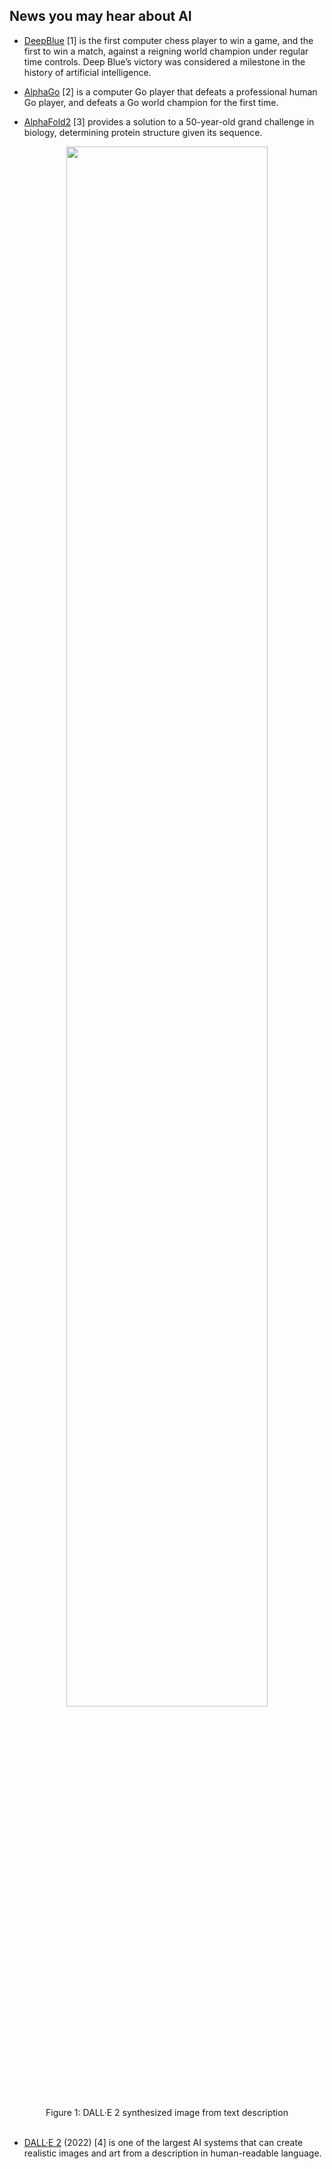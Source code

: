   ## News you may hear about AI

  - [DeepBlue](https://en.wikipedia.org/wiki/Deep_Blue_(chess_computer)) [1] is the first computer chess player to win a game, and the first to win a match, against a reigning world champion under regular time controls. Deep Blue’s victory was considered a milestone in the history of artificial intelligence.

  - [AlphaGo](https://deepmind.com/research/case-studies/alphago-the-story-so-far) [2] is a computer Go player that defeats a professional human Go player, and defeats a Go world champion for the first time.

  - [AlphaFold2](https://deepmind.com/blog/article/alphafold-a-solution-to-a-50-year-old-grand-challenge-in-biology) [3] provides a solution to a 50-year-old   grand challenge in biology, determining protein structure given its sequence.

<center> <img src=https://dp-public.oss-cn-beijing.aliyuncs.com/community/Scientific%20Discovery%20in%20the%20era%20of%20AI/astronaut_basketball.png# pic_center width="80%" height="80%"/>  </center>

<br>
<center>Figure 1: DALL·E 2 synthesized image from text description</center>
<br>
 

  - [DALL·E 2](https://openai.com/dall-e-2/) (2022) [4] is one of the largest AI systems that can create realistic images and art from a description in human-readable language.
  
